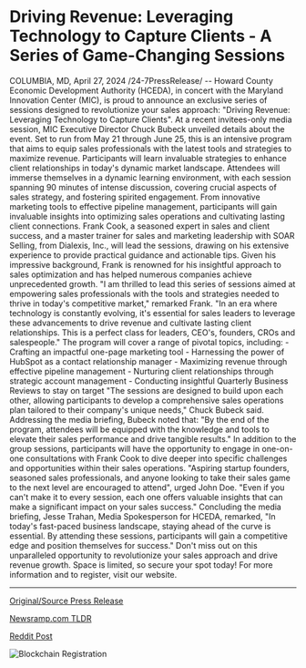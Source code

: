 # Driving Revenue: Leveraging Technology to Capture Clients - A Series of Game-Changing Sessions

COLUMBIA, MD, April 27, 2024 /24-7PressRelease/ -- Howard County Economic Development Authority (HCEDA), in concert with the Maryland Innovation Center (MIC), is proud to announce an exclusive series of sessions designed to revolutionize your sales approach: "Driving Revenue: Leveraging Technology to Capture Clients".   At a recent invitees-only media session, MIC Executive Director Chuck Bubeck unveiled details about the event. Set to run from May 21 through June 25, this is an intensive program that aims to equip sales professionals with the latest tools and strategies to maximize revenue. Participants will learn invaluable strategies to enhance client relationships in today's dynamic market landscape.  Attendees will immerse themselves in a dynamic learning environment, with each session spanning 90 minutes of intense discussion, covering crucial aspects of sales strategy, and fostering spirited engagement. From innovative marketing tools to effective pipeline management, participants will gain invaluable insights into optimizing sales operations and cultivating lasting client connections.  Frank Cook, a seasoned expert in sales and client success, and a master trainer for sales and marketing leadership with SOAR Selling, from Dialexis, Inc., will lead the sessions, drawing on his extensive experience to provide practical guidance and actionable tips. Given his impressive background, Frank is renowned for his insightful approach to sales optimization and has helped numerous companies achieve unprecedented growth.  "I am thrilled to lead this series of sessions aimed at empowering sales professionals with the tools and strategies needed to thrive in today's competitive market," remarked Frank. "In an era where technology is constantly evolving, it's essential for sales leaders to leverage these advancements to drive revenue and cultivate lasting client relationships. This is a perfect class for leaders, CEO's, founders, CROs and salespeople."  The program will cover a range of pivotal topics, including: - Crafting an impactful one-page marketing tool - Harnessing the power of HubSpot as a contact relationship manager - Maximizing revenue through effective pipeline management - Nurturing client relationships through strategic account management - Conducting insightful Quarterly Business Reviews to stay on target  "The sessions are designed to build upon each other, allowing participants to develop a comprehensive sales operations plan tailored to their company's unique needs," Chuck Bubeck said. Addressing the media briefing, Bubeck noted that: "By the end of the program, attendees will be equipped with the knowledge and tools to elevate their sales performance and drive tangible results."  In addition to the group sessions, participants will have the opportunity to engage in one-on-one consultations with Frank Cook to dive deeper into specific challenges and opportunities within their sales operations.  "Aspiring startup founders, seasoned sales professionals, and anyone looking to take their sales game to the next level are encouraged to attend", urged John Doe. "Even if you can't make it to every session, each one offers valuable insights that can make a significant impact on your sales success."  Concluding the media briefing, Jesse Trahan, Media Spokesperson for HCEDA, remarked, "In today's fast-paced business landscape, staying ahead of the curve is essential. By attending these sessions, participants will gain a competitive edge and position themselves for success."  Don't miss out on this unparalleled opportunity to revolutionize your sales approach and drive revenue growth. Space is limited, so secure your spot today!  For more information and to register, visit our website. 

---

[Original/Source Press Release](https://www.24-7pressrelease.com/press-release/510461/driving-revenue-leveraging-technology-to-capture-clients-a-series-of-game-changing-sessions)
                    

[Newsramp.com TLDR](None) 



[Reddit Post](https://www.reddit.com/r/newsramp/comments/1ce8cxs/revolutionize_your_sales_approach_with_exclusive/) 



![Blockchain Registration](https://cdn.newsramp.app/24-7PressRelease/qrcode/244/27/lunaX_vR.webp)